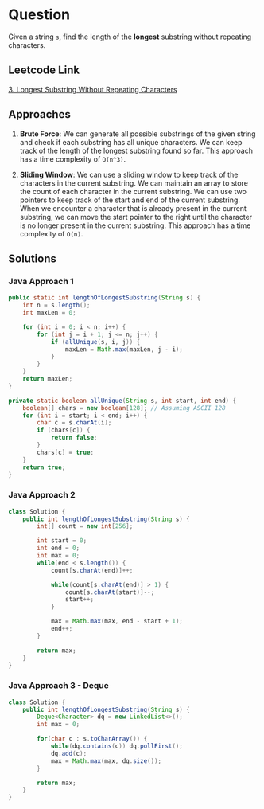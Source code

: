 # Question

Given a string `s`, find the length of the **longest** substring without repeating characters.

## Leetcode Link

[3. Longest Substring Without Repeating Characters](https://leetcode.com/problems/longest-substring-without-repeating-characters/)

## Approaches

1. **Brute Force**: We can generate all possible substrings of the given string and check if each substring has all unique characters. We can keep track of the length of the longest substring found so far. This approach has a time complexity of `O(n^3)`.

2. **Sliding Window**: We can use a sliding window to keep track of the characters in the current substring. We can maintain an array to store the count of each character in the current substring. We can use two pointers to keep track of the start and end of the current substring. When we encounter a character that is already present in the current substring, we can move the start pointer to the right until the character is no longer present in the current substring. This approach has a time complexity of `O(n)`.

## Solutions

### Java Approach 1

```java
public static int lengthOfLongestSubstring(String s) {
    int n = s.length();
    int maxLen = 0;

    for (int i = 0; i < n; i++) {
        for (int j = i + 1; j <= n; j++) {
            if (allUnique(s, i, j)) {
                maxLen = Math.max(maxLen, j - i);
            }
        }
    }
    return maxLen;
}

private static boolean allUnique(String s, int start, int end) {
    boolean[] chars = new boolean[128]; // Assuming ASCII 128
    for (int i = start; i < end; i++) {
        char c = s.charAt(i);
        if (chars[c]) {
            return false;
        }
        chars[c] = true;
    }
    return true;
}
```

### Java Approach 2

```java
class Solution {
    public int lengthOfLongestSubstring(String s) {
        int[] count = new int[256];

        int start = 0;
        int end = 0;
        int max = 0;
        while(end < s.length()) {
            count[s.charAt(end)]++;

            while(count[s.charAt(end)] > 1) {
                count[s.charAt(start)]--;
                start++;
            }

            max = Math.max(max, end - start + 1);
            end++;
        }

        return max;
    }
}
```

### Java Approach 3 - Deque

```java
class Solution {
    public int lengthOfLongestSubstring(String s) {
        Deque<Character> dq = new LinkedList<>();
        int max = 0;

        for(char c : s.toCharArray()) {
            while(dq.contains(c)) dq.pollFirst();
            dq.add(c);
            max = Math.max(max, dq.size());
        }

        return max;
    }
}
```
